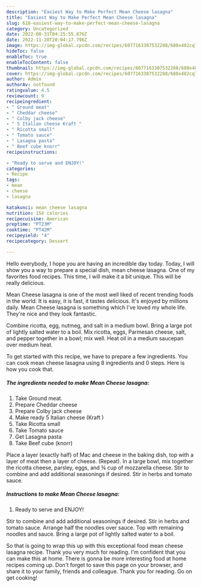 ```yaml
---
description: "Easiest Way to Make Perfect Mean Cheese lasagna"
title: "Easiest Way to Make Perfect Mean Cheese lasagna"
slug: 618-easiest-way-to-make-perfect-mean-cheese-lasagna
category: Uncategorized
date: 2022-08-31T04:25:55.876Z
date: 2022-11-28T20:04:17.796Z
image: https://img-global.cpcdn.com/recipes/6077163307532288/680x482cq70/mean-cheese-lasagna-recipe-main-photo.jpg
hideToc: false
enableToc: true
enableTocContent: false
thumbnail: https://img-global.cpcdn.com/recipes/6077163307532288/680x482cq70/mean-cheese-lasagna-recipe-main-photo.jpg
cover: https://img-global.cpcdn.com/recipes/6077163307532288/680x482cq70/mean-cheese-lasagna-recipe-main-photo.jpg
author: Admin
authorAv: notfound
ratingvalue: 4.5
reviewcount: 9
recipeingredient:
- " Ground meat"
- " Cheddar cheese"
- " Colby jack cheese"
- " 5 Italian cheese Kraft "
- " Ricotta small"
- " Tomato sauce"
- " Lasagna pasta"
- " Beef cube knorr"
recipeinstructions:

- "Ready to serve and ENJOY!"
categories:
- Recipe
tags:
- mean
- cheese
- lasagna

katakunci: mean cheese lasagna 
nutrition: 154 calories
recipecuisine: American
preptime: "PT23M"
cooktime: "PT42M"
recipeyield: "4"
recipecategory: Dessert

---
```



Hello everybody, I hope you are having an incredible day today. Today, I will show you a way to prepare a special dish, mean cheese lasagna. One of my favorites food recipes. This time, I will make it a bit unique. This will be really delicious.

Mean Cheese lasagna is one of the most well liked of recent trending foods in the world. It is easy, it is fast, it tastes delicious. It's enjoyed by millions daily. Mean Cheese lasagna is something which I've loved my whole life. They're nice and they look fantastic.

Combine ricotta, egg, nutmeg, and salt in a medium bowl. Bring a large pot of lightly salted water to a boil. Mix ricotta, eggs, Parmesan cheese, salt, and pepper together in a bowl; mix well. Heat oil in a medium saucepan over medium heat.


To get started with this recipe, we have to prepare a few ingredients. You can cook mean cheese lasagna using 8 ingredients and 0 steps. Here is how you cook that.

<!--inarticleads1-->

##### The ingredients needed to make Mean Cheese lasagna:

1. Take  Ground meat.
1. Prepare  Cheddar cheese
1. Prepare  Colby jack cheese
1. Make ready  5 Italian cheese (Kraft )
1. Take  Ricotta small
1. Take  Tomato sauce
1. Get  Lasagna pasta
1. Take  Beef cube (knorr)


Place a layer (exactly half) of Mac and cheese in the baking dish, top with a layer of meat then a layer of cheese. (Repeat). In a large bowl, mix together the ricotta cheese, parsley, eggs, and ¾ cup of mozzarella cheese. Stir to combine and add additional seasonings if desired. Stir in herbs and tomato sauce. 

<!--inarticleads2-->

##### Instructions to make Mean Cheese lasagna:


1. Ready to serve and ENJOY!

Stir to combine and add additional seasonings if desired. Stir in herbs and tomato sauce. Arrange half the noodles over sauce. Top with remaining noodles and sauce. Bring a large pot of lightly salted water to a boil. 

So that is going to wrap this up with this exceptional food mean cheese lasagna recipe. Thank you very much for reading. I'm confident that you can make this at home. There is gonna be more interesting food at home recipes coming up. Don't forget to save this page on your browser, and share it to your family, friends and colleague. Thank you for reading. Go on get cooking!
